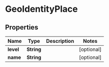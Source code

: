 
# GeoIdentityPlace

## Properties
Name | Type | Description | Notes
------------ | ------------- | ------------- | -------------
**level** | **String** |  |  [optional]
**name** | **String** |  |  [optional]



